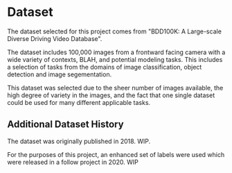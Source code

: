 # Dataset

The dataset selected for this project comes from "BDD100K: A Large-scale Diverse Driving Video Database".

The dataset includes 100,000 images from a frontward facing camera with a wide variety of contexts, BLAH, and potential modeling tasks. This includes a selection of tasks from the domains of image classification, object detection and image segementation.

This dataset was selected due to the sheer number of images available, the high degree of variety in the images, and the fact that one single dataset could be used for many different applicable tasks.

## Additional Dataset History

The dataset was originally published in 2018. WIP.

For the purposes of this project, an enhanced set of labels were used which were released in a follow project in 2020. WIP
